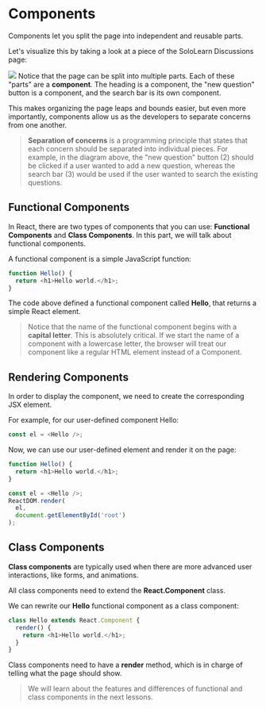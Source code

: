# Components

Components let you split the page into independent and reusable parts.

Let's visualize this by taking a look at a piece of the SoloLearn Discussions page:

![](https://api.sololearn.com/DownloadFile?id=3920)
Notice that the page can be split into multiple parts. Each of these "parts" are a **component**.
The heading is a component, the "new question" button is a component, and the search bar is its own component.

This makes organizing the page leaps and bounds easier, but even more importantly, components allow us as the developers to separate concerns from one another.

> **Separation of concerns** is a programming principle that states that each concern should be separated into individual pieces.
> For example, in the diagram above, the "new question" button (2) should be clicked if a user wanted to add a new question, whereas the search bar (3) would be used if the user wanted to search the existing questions.

## Functional Components

In React, there are two types of components that you can use: **Functional Components** and **Class Components**.
In this part, we will talk about functional components.

A functional component is a simple JavaScript function:

```js
function Hello() {
  return <h1>Hello world.</h1>;
}
```
The code above defined a functional component called **Hello**, that returns a simple React element.

> Notice that the name of the functional component begins with a **capital letter**. This is absolutely critical. If we start the name of a component with a lowercase letter, the browser will treat our component like a regular HTML element instead of a Component.

## Rendering Components

In order to display the component, we need to create the corresponding JSX element.

For example, for our user-defined component Hello:

```js
const el = <Hello />;
```

Now, we can use our user-defined element and render it on the page:
```js
function Hello() {
  return <h1>Hello world.</h1>;
}

const el = <Hello />; 
ReactDOM.render(
  el, 
  document.getElementById('root')
);
```

## Class Components

**Class components** are typically used when there are more advanced user interactions, like forms, and animations.

All class components need to extend the **React.Component** class.

We can rewrite our **Hello** functional component as a class component:

```js
class Hello extends React.Component {
  render() {
    return <h1>Hello world.</h1>;
  }
}
```

Class components need to have a **render** method, which is in charge of telling what the page should show.

> We will learn about the features and differences of functional and class components in the next lessons.